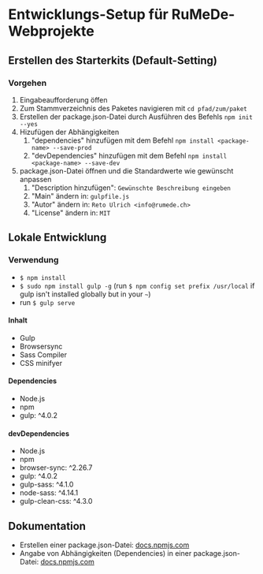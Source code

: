 # Entwicklungs-Setup für RuMeDe-Webprojekte

## Erstellen des Starterkits (Default-Setting)

### Vorgehen
1. Eingabeaufforderung öffen
1. Zum Stammverzeichnis des Paketes navigieren mit `cd pfad/zum/paket`
1. Erstellen der package.json-Datei durch Ausführen des Befehls `npm init --yes`
1. Hizufügen der Abhängigkeiten
    1. "dependencies" hinzufügen mit dem Befehl `npm install <package-name> --save-prod`
    1. "devDependencies" hinzufügen mit dem Befehl `npm install <package-name> --save-dev`
1. package.json-Datei öffnen und die Standardwerte wie gewünscht anpassen
    1. "Description hinzufügen": `Gewünschte Beschreibung eingeben`
    1. "Main" ändern in: `gulpfile.js`
    1. "Autor" ändern in: `Reto Ulrich <info@rumede.ch>`
    1. "License" ändern in: `MIT`

<a name="localdev"></a>
## Lokale Entwicklung

### Verwendung
 - `$ npm install`
 - `$ sudo npm install gulp -g` (run `$ npm config set prefix /usr/local` if gulp isn't installed globally but in your `~`)
 - run `$ gulp serve`
 
#### Inhalt
 - Gulp
 - Browsersync
 - Sass Compiler
 - CSS minifyer

#### Dependencies
 - Node.js
 - npm
 - gulp: ^4.0.2

#### devDependencies
 - Node.js
 - npm
 - browser-sync: ^2.26.7
 - gulp: ^4.0.2
 - gulp-sass: ^4.1.0
 - node-sass: ^4.14.1
 - gulp-clean-css: ^4.3.0

## Dokumentation
* Erstellen einer package.json-Datei: [docs.npmjs.com](https://docs.npmjs.com/creating-a-package-json-file)
* Angabe von Abhängigkeiten (Dependencies) in einer package.json-Datei: [docs.npmjs.com](https://docs.npmjs.com/specifying-dependencies-and-devdependencies-in-a-package-json-file)